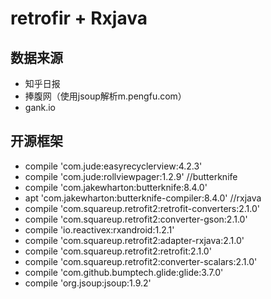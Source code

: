 # retrofir + Rxjava 
## 数据来源
- 知乎日报
- 捧腹网（使用jsoup解析m.pengfu.com）
- gank.io
## 开源框架

- compile 'com.jude:easyrecyclerview:4.2.3'
- compile 'com.jude:rollviewpager:1.2.9'
    //butterknife
- compile 'com.jakewharton:butterknife:8.4.0'
- apt 'com.jakewharton:butterknife-compiler:8.4.0'
    //rxjava
- compile 'com.squareup.retrofit2:retrofit-converters:2.1.0'
- compile 'com.squareup.retrofit2:converter-gson:2.1.0'
- compile 'io.reactivex:rxandroid:1.2.1'
- compile 'com.squareup.retrofit2:adapter-rxjava:2.1.0'
- compile 'com.squareup.retrofit2:retrofit:2.1.0'
- compile 'com.squareup.retrofit2:converter-scalars:2.1.0'
- compile 'com.github.bumptech.glide:glide:3.7.0'
- compile 'org.jsoup:jsoup:1.9.2'


